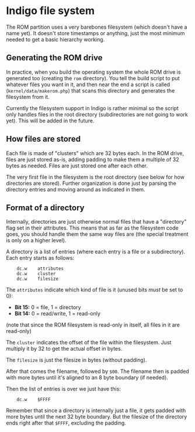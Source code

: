 # Indigo file system

The ROM partition uses a very barebones filesystem (which doesn't have a
name yet). It doesn't store timestamps or anything, just the most minimum
needed to get a basic hierarchy working.

## Generating the ROM drive

In practice, when you build the operating system the whole ROM drive is
generated too (creating the `rom` directory). You tell the build script to
put whatever files you want in it, and then near the end a script is called
(`kernel/data/makerom.php`) that scans this directory and generates the
filesystem from it.

Currently the filesystem support in Indigo is rather minimal so the script
only handles files in the root directory (subdirectories are not going to
work yet). This will be added in the future.

## How files are stored

Each file is made of "clusters" which are 32 bytes each. In the ROM drive,
files are just stored as-is, adding padding to make them a multiple of 32
bytes as needed. Files are just stored one after each other.

The very first file in the filesystem is the root directory (see below for
how directories are stored). Further organization is done just by parsing
the directory entries and moving around as indicated in them.

## Format of a directory

Internally, directories are just otherwise normal files that have a
"directory" flag set in their attributes. This means that as far as the
filesystem code goes, you should handle them the same way files are (the
special treatment is only on a higher level).

A directory is a list of entries (where each entry is a file or a
subdirectory). Each entry starts as follows:

```
    dc.w    attributes
    dc.w    cluster
    dc.w    filesize
```

The `attributes` indicate which kind of file is it (unused bits *must* be set
to 0):

- **Bit 15:** 0 = file, 1 = directory
- **Bit 14:** 0 = read/write, 1 = read-only

(note that since the ROM filesystem is read-only in itself, all files in it
are read-only)

The `cluster` indicates the offset of the file within the filesystem. Just
multiply it by 32 to get the actual offset in bytes.

The `filesize` is just the filesize in bytes (without padding).

After that comes the filename, followed by `$00`. The filename then is padded
with more bytes until it's aligned to an 8 byte boundary (if needed).

Then the list of entries is over we just have this:

```
    dc.w    $FFFF
```

Remember that since a directory is internally just a file, it gets padded
with more bytes until the next 32 byte boundary. But the filesize of the
directory ends right after that `$FFFF`, excluding the padding.
